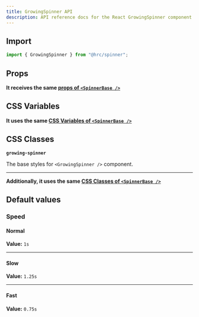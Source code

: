 ```yaml
---
title: GrowingSpinner API
description: API reference docs for the React GrowingSpinner component
---
```


## Import

```js
import { GrowingSpinner } from "@hrc/spinner";
```

## Props

**It receives the same [props of `<SpinnerBase />`](../spinner-base#props)**

## CSS Variables

**It uses the same [CSS Variables of `<SpinnerBase />`](../spinner-base#css-variables)**

## CSS Classes

**`growing-spinner`**

The base styles for `<GrowingSpinner />` component.

---

**Additionally, it uses the same [CSS Classes of `<SpinnerBase />`](../spinner-base#css-classes)**

## Default values

### Speed

#### Normal

**Value:** `1s`

---

#### Slow

**Value:** `1.25s`

---

#### Fast

**Value:** `0.75s`
